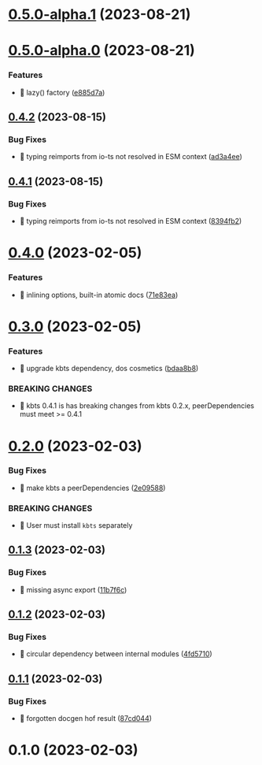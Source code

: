 # [0.5.0-alpha.1](https://github.com/soul-codes/diots/compare/0.5.0-alpha.0...0.5.0-alpha.1) (2023-08-21)

# [0.5.0-alpha.0](https://github.com/soul-codes/diots/compare/0.4.2...0.5.0-alpha.0) (2023-08-21)


### Features

* 🎸 lazy() factory ([e885d7a](https://github.com/soul-codes/diots/commit/e885d7a05277141b95fefb612c14c7480d55aa4e))

## [0.4.2](https://github.com/soul-codes/diots/compare/0.4.1...0.4.2) (2023-08-15)


### Bug Fixes

* 🐛 typing reimports from io-ts not resolved in ESM context ([ad3a4ee](https://github.com/soul-codes/diots/commit/ad3a4eeb9450ac023888fab1acc2a0f6de0d96f6))

## [0.4.1](https://github.com/soul-codes/diots/compare/0.4.0...0.4.1) (2023-08-15)


### Bug Fixes

* 🐛 typing reimports from io-ts not resolved in ESM context ([8394fb2](https://github.com/soul-codes/diots/commit/8394fb2e78714d67a5395a09479887fb4b250704))

# [0.4.0](https://github.com/soul-codes/diots/compare/0.3.0...0.4.0) (2023-02-05)


### Features

* 🎸 inlining options, built-in atomic docs ([71e83ea](https://github.com/soul-codes/diots/commit/71e83ea4ff4bb0026a8941321888214052ebe0a4))

# [0.3.0](https://github.com/soul-codes/diots/compare/0.2.0...0.3.0) (2023-02-05)


### Features

* 🎸 upgrade kbts dependency, dos cosmetics ([bdaa8b8](https://github.com/soul-codes/diots/commit/bdaa8b874370bdfc023bb5200cddf9e5a0fe2172))


### BREAKING CHANGES

* 🧨 kbts 0.4.1 is has breaking changes from kbts 0.2.x, peerDependencies
must meet >= 0.4.1

# [0.2.0](https://github.com/soul-codes/diots/compare/0.1.3...0.2.0) (2023-02-03)


### Bug Fixes

* 🐛 make kbts a peerDependencies ([2e09588](https://github.com/soul-codes/diots/commit/2e095888174da4f7b834ddeb2376199db074d496))


### BREAKING CHANGES

* 🧨 User must install `kbts` separately

## [0.1.3](https://github.com/soul-codes/diots/compare/0.1.2...0.1.3) (2023-02-03)


### Bug Fixes

* 🐛 missing async export ([11b7f6c](https://github.com/soul-codes/diots/commit/11b7f6c0e71fcfe0d6ffce428634ff7bdb11dc07))

## [0.1.2](https://github.com/soul-codes/diots/compare/0.1.1...0.1.2) (2023-02-03)


### Bug Fixes

* 🐛 circular dependency between internal modules ([4fd5710](https://github.com/soul-codes/diots/commit/4fd5710f57ced6de8c038af52d75d8eb2d106a01))

## [0.1.1](https://github.com/soul-codes/diots/compare/0.1.0...0.1.1) (2023-02-03)


### Bug Fixes

* 🐛 forgotten docgen hof result ([87cd044](https://github.com/soul-codes/diots/commit/87cd044a48453a1aba5ae5330d2f6940ad6b0638))

# 0.1.0 (2023-02-03)


